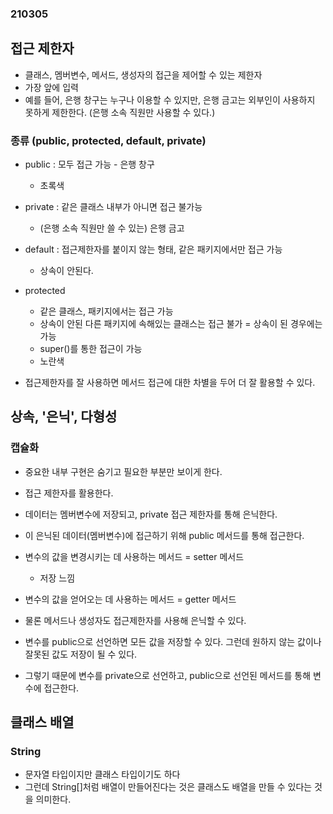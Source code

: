 ### 210305

## 접근 제한자
- 클래스, 멤버변수, 메서드, 생성자의 접근을 제어할 수 있는 제한자
- 가장 앞에 입력
- 예를 들어, 은행 창구는 누구나 이용할 수 있지만, 은행 금고는 외부인이 사용하지 못하게 제한한다. (은행 소속 직원만 사용할 수 있다.)

### 종류 (public, protected, default, private)
- public : 모두 접근 가능 - 은행 창구
	- 초록색
- private : 같은 클래스 내부가 아니면 접근 불가능
	- (은행 소속 직원만 쓸 수 있는) 은행 금고
- default : 접근제한자를 붙이지 않는 형태, 같은 패키지에서만 접근 가능
	- 상속이 안된다.
- protected
	- 같은 클래스, 패키지에서는 접근 가능
	- 상속이 안된 다른 패키지에 속해있는 클래스는 접근 불가 = 상속이 된 경우에는 가능 
	- super()를 통한 접근이 가능
	- 노란색

- 접근제한자를 잘 사용하면 메서드 접근에 대한 차별을 두어 더 잘 활용할 수 있다.

## 상속, '은닉', 다형성

### 캡슐화

- 중요한 내부 구현은 숨기고 필요한 부분만 보이게 한다.
- 접근 제한자를 활용한다.
- 데이터는 멤버변수에 저장되고, private 접근 제한자를 통해 은닉한다.
- 이 은닉된 데이터(멤버변수)에 접근하기 위해 public 메서드를 통해 접근한다.
- 변수의 값을 변경시키는 데 사용하는 메서드 = setter 메서드
	- 저장 느낌
- 변수의 값을 얻어오는 데 사용하는 메서드 = getter 메서드
- 물론 메서드나 생성자도 접근제한자를 사용해 은닉할 수 있다.

- 변수를 public으로 선언하면 모든 값을 저장할 수 있다. 그런데 원하지 않는 값이나 잘못된 값도 저장이 될 수 있다.
- 그렇기 때문에 변수를 private으로 선언하고, public으로 선언된 메서드를 통해 변수에 접근한다.

## 클래스 배열

### String
- 문자열 타입이지만 클래스 타입이기도 하다
- 그런데 String[]처럼 배열이 만들어진다는 것은 클래스도 배열을 만들 수 있다는 것을 의미한다.
